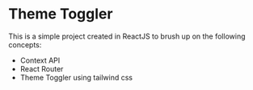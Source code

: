 # Theme Toggler

This is a simple project created in ReactJS to brush up on the following concepts:
- Context API
- React Router
- Theme Toggler using tailwind css

